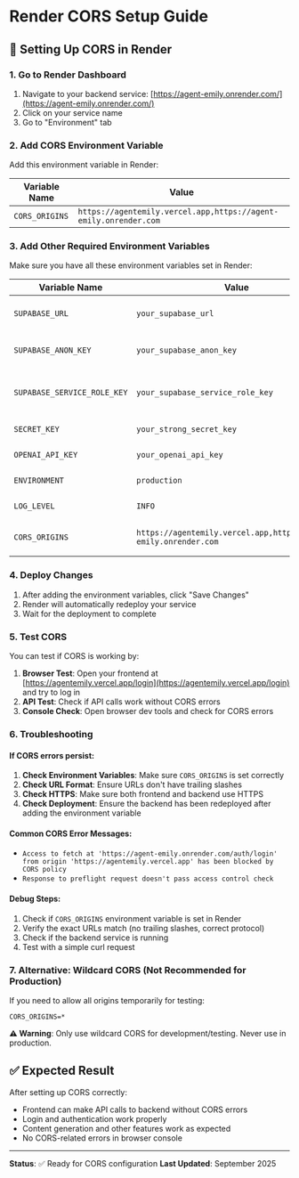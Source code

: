 # Render CORS Setup Guide

## 🔧 Setting Up CORS in Render

### 1. Go to Render Dashboard
1. Navigate to your backend service: [https://agent-emily.onrender.com/](https://agent-emily.onrender.com/)
2. Click on your service name
3. Go to "Environment" tab

### 2. Add CORS Environment Variable
Add this environment variable in Render:

| Variable Name | Value |
|---------------|-------|
| `CORS_ORIGINS` | `https://agentemily.vercel.app,https://agent-emily.onrender.com` |

### 3. Add Other Required Environment Variables
Make sure you have all these environment variables set in Render:

| Variable Name | Value | Description |
|---------------|-------|-------------|
| `SUPABASE_URL` | `your_supabase_url` | Your Supabase project URL |
| `SUPABASE_ANON_KEY` | `your_supabase_anon_key` | Your Supabase anon key |
| `SUPABASE_SERVICE_ROLE_KEY` | `your_supabase_service_role_key` | Your Supabase service role key |
| `SECRET_KEY` | `your_strong_secret_key` | JWT secret key |
| `OPENAI_API_KEY` | `your_openai_api_key` | OpenAI API key |
| `ENVIRONMENT` | `production` | Environment setting |
| `LOG_LEVEL` | `INFO` | Logging level |
| `CORS_ORIGINS` | `https://agentemily.vercel.app,https://agent-emily.onrender.com` | Allowed CORS origins |

### 4. Deploy Changes
1. After adding the environment variables, click "Save Changes"
2. Render will automatically redeploy your service
3. Wait for the deployment to complete

### 5. Test CORS
You can test if CORS is working by:

1. **Browser Test**: Open your frontend at [https://agentemily.vercel.app/login](https://agentemily.vercel.app/login) and try to log in
2. **API Test**: Check if API calls work without CORS errors
3. **Console Check**: Open browser dev tools and check for CORS errors

### 6. Troubleshooting

#### If CORS errors persist:
1. **Check Environment Variables**: Make sure `CORS_ORIGINS` is set correctly
2. **Check URL Format**: Ensure URLs don't have trailing slashes
3. **Check HTTPS**: Make sure both frontend and backend use HTTPS
4. **Check Deployment**: Ensure the backend has been redeployed after adding the environment variable

#### Common CORS Error Messages:
- `Access to fetch at 'https://agent-emily.onrender.com/auth/login' from origin 'https://agentemily.vercel.app' has been blocked by CORS policy`
- `Response to preflight request doesn't pass access control check`

#### Debug Steps:
1. Check if `CORS_ORIGINS` environment variable is set in Render
2. Verify the exact URLs match (no trailing slashes, correct protocol)
3. Check if the backend service is running
4. Test with a simple curl request

### 7. Alternative: Wildcard CORS (Not Recommended for Production)
If you need to allow all origins temporarily for testing:
```
CORS_ORIGINS=*
```

**⚠️ Warning**: Only use wildcard CORS for development/testing. Never use in production.

## ✅ Expected Result

After setting up CORS correctly:
- Frontend can make API calls to backend without CORS errors
- Login and authentication work properly
- Content generation and other features work as expected
- No CORS-related errors in browser console

---

**Status**: ✅ Ready for CORS configuration
**Last Updated**: September 2025
